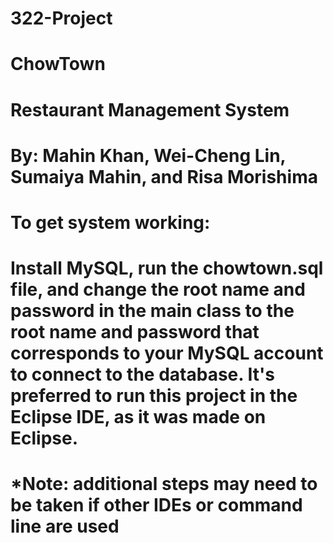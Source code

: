 # 322-Project
# ChowTown
# Restaurant Management System
# By: Mahin Khan, Wei-Cheng Lin, Sumaiya Mahin, and Risa Morishima

# To get system working:
# Install MySQL, run the chowtown.sql file, and change the root name and password in the main class to the root name and password that corresponds to your MySQL account to connect to the database. It's preferred to run this project in the Eclipse IDE, as it was made on Eclipse.
# *Note: additional steps may need to be taken if other IDEs or command line are used
